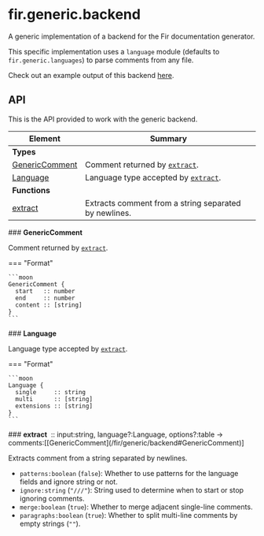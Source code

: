 # fir.generic.backend

A generic implementation of a backend for the Fir
documentation generator.

This specific implementation uses a `language` module (defaults to `fir.generic.languages`) to
parse comments from any file.

Check out an example output of this backend [here](/fir/examples/generic-backend.html).

## API

This is the API provided to work with the generic backend.

| Element | Summary |
|---------|---------|
| **Types** |  |
| [GenericComment](#GenericComment) | Comment returned by [`extract`](#extract). |
| [Language](#Language) | Language type accepted by [`extract`](#extract). |
| **Functions** |  |
| [extract](#extract) | Extracts comment from a string separated by newlines. |

<div markdown class='fir-symbol fancy-scrollbar'>
### <strong>GenericComment</strong>&nbsp;
</div>

Comment returned by [`extract`](#extract).


=== "Format"

    ```moon
    GenericComment {
      start   :: number
      end     :: number
      content :: [string]
    }
    ```


<div markdown class='fir-symbol fancy-scrollbar'>
### <strong>Language</strong>&nbsp;
</div>

Language type accepted by [`extract`](#extract).


=== "Format"

    ```moon
    Language {
      single     :: string
      multi      :: [string]
      extensions :: [string]
    }
    ```


<div markdown class='fir-symbol fancy-scrollbar'>
### <strong>extract</strong>&nbsp;
<span class='annotate'>:: input:string, language?:Language, options?:table -> comments:[[GenericComment](/fir/generic/backend#GenericComment)]</span>
</div>


Extracts comment from a string separated by newlines.

- `patterns:boolean` (`false`): Whether to use patterns for the language fields and ignore string or not.
- `ignore:string` (`"///"`): String used to determine when to start or stop ignoring comments.
- `merge:boolean` (`true`): Whether to merge adjacent single-line comments.
- `paragraphs:boolean` (`true`): Whether to split multi-line comments by empty strings (`""`).
